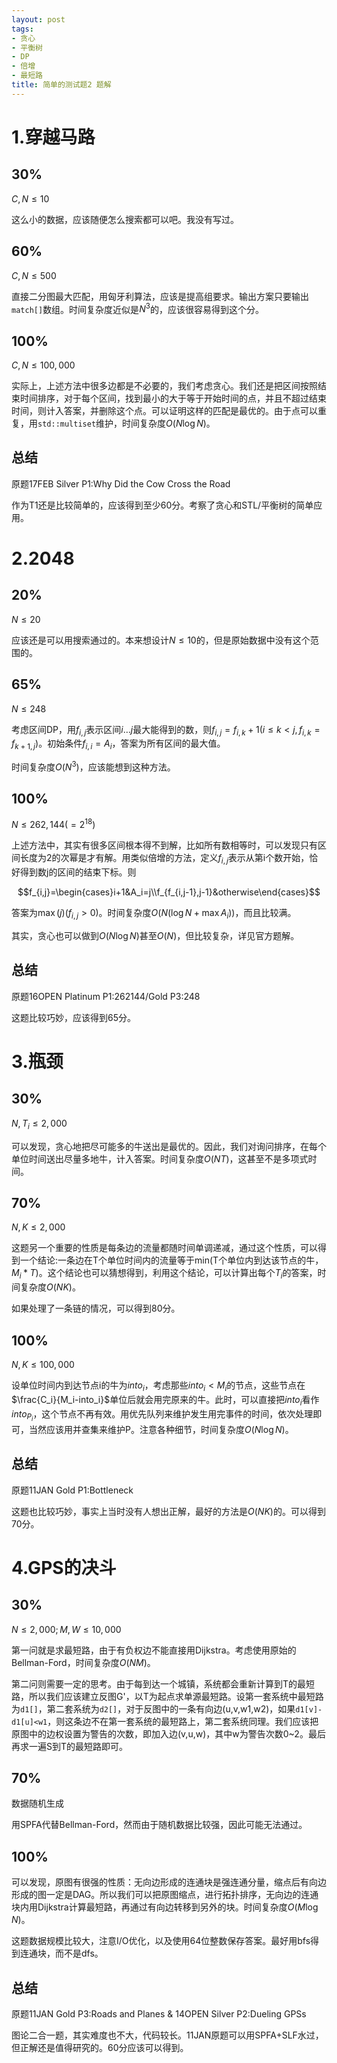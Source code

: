 ```yaml
---
layout: post
tags:
- 贪心
- 平衡树
- DP
- 倍增
- 最短路
title: 简单的测试题2 题解
---
```


# 1.穿越马路

## 30%

$C,N\le10$

这么小的数据，应该随便怎么搜索都可以吧。我没有写过。

## 60%

$C,N\le500$

直接二分图最大匹配，用匈牙利算法，应该是提高组要求。输出方案只要输出`match[]`数组。时间复杂度近似是$N^3$的，应该很容易得到这个分。

 <!-- more -->

## 100%

$C,N\le100,000$

实际上，上述方法中很多边都是不必要的，我们考虑贪心。我们还是把区间按照结束时间排序，对于每个区间，找到最小的大于等于开始时间的点，并且不超过结束时间，则计入答案，并删除这个点。可以证明这样的匹配是最优的。由于点可以重复，用`std::multiset`维护，时间复杂度$O(N\log N)$。

## 总结

原题17FEB Silver P1:Why Did the Cow Cross the Road

作为T1还是比较简单的，应该得到至少60分。考察了贪心和STL/平衡树的简单应用。

# 2.2048

## 20%

$N\le20$

应该还是可以用搜索通过的。本来想设计$N\le10$的，但是原始数据中没有这个范围的。

## 65%

$N\le248$

考虑区间DP，用$f_{i,j}$表示区间$i\ldots j$最大能得到的数，则$f_{i,j}=f_{i,k}+1(i\le k<j,f_{i,k}=f_{k+1,j})$。初始条件$f_{i,i}=A_i$，答案为所有区间的最大值。

时间复杂度$O(N^3)$，应该能想到这种方法。

## 100%

$N\le262,144(=2^{18})$

上述方法中，其实有很多区间根本得不到解，比如所有数相等时，可以发现只有区间长度为2的次幂是才有解。用类似倍增的方法，定义$f_{i,j}$表示从第i个数开始，恰好得到数j的区间的结束下标。则

$$f_{i,j}=\begin{cases}i+1&A_i=j\\f_{f_{i,j-1},j-1}&otherwise\end{cases}$$

答案为$\max(j)(f_{i,j}>0)$。时间复杂度$O(N(\log N+\max A_i))$，而且比较满。

其实，贪心也可以做到$O(N\log N)$甚至$O(N)$，但比较复杂，详见官方题解。

## 总结

原题16OPEN Platinum P1:262144/Gold P3:248

这题比较巧妙，应该得到65分。

# 3.瓶颈

## 30%

$N,T_i\le2,000$

可以发现，贪心地把尽可能多的牛送出是最优的。因此，我们对询问排序，在每个单位时间送出尽量多地牛，计入答案。时间复杂度$O(NT)$，这甚至不是多项式时间。

## 70%

$N,K\le2,000$

这题另一个重要的性质是每条边的流量都随时间单调递减，通过这个性质，可以得到一个结论:一条边在T个单位时间内的流量等于min(T个单位内到达该节点的牛，$M_i*T$)。这个结论也可以猜想得到，利用这个结论，可以计算出每个$T_i$的答案，时间复杂度$O(NK)$。

如果处理了一条链的情况，可以得到80分。

## 100%

$N,K\le100,000$

设单位时间内到达节点i的牛为$into_i$，考虑那些$into_i<M_i$的节点，这些节点在$\frac{C_i}{M_i-into_i}$单位后就会用完原来的牛。此时，可以直接把$into_i$看作$into_{P_i}$，这个节点不再有效。用优先队列来维护发生用完事件的时间，依次处理即可，当然应该用并查集来维护P。注意各种细节，时间复杂度$O(N\log N)$。

## 总结

原题11JAN Gold P1:Bottleneck

这题也比较巧妙，事实上当时没有人想出正解，最好的方法是$O(NK)$的。可以得到70分。

# 4.GPS的决斗

## 30%

$N\le2,000;M,W\le10,000$

第一问就是求最短路，由于有负权边不能直接用Dijkstra。考虑使用原始的Bellman-Ford，时间复杂度$O(NM)$。

第二问则需要一定的思考。由于每到达一个城镇，系统都会重新计算到T的最短路，所以我们应该建立反图G'，以T为起点求单源最短路。设第一套系统中最短路为`d1[]`，第二套系统为`d2[]`，对于反图中的一条有向边(u,v,w1,w2)，如果`d1[v]-d1[u]<w1`，则这条边不在第一套系统的最短路上，第二套系统同理。我们应该把原图中的边权设置为警告的次数，即加入边(v,u,w)，其中w为警告次数0~2。最后再求一遍S到T的最短路即可。

## 70%

数据随机生成

用SPFA代替Bellman-Ford，然而由于随机数据比较强，因此可能无法通过。

## 100%

可以发现，原图有很强的性质：无向边形成的连通块是强连通分量，缩点后有向边形成的图一定是DAG。所以我们可以把原图缩点，进行拓扑排序，无向边的连通块内用Dijkstra计算最短路，再通过有向边转移到另外的块。时间复杂度$O(M\log N)$。

这题数据规模比较大，注意I/O优化，以及使用64位整数保存答案。最好用bfs得到连通块，而不是dfs。

## 总结

原题11JAN Gold P3:Roads and Planes & 14OPEN Silver P2:Dueling GPSs

图论二合一题，其实难度也不大，代码较长。11JAN原题可以用SPFA+SLF水过，但正解还是值得研究的。60分应该可以得到。


